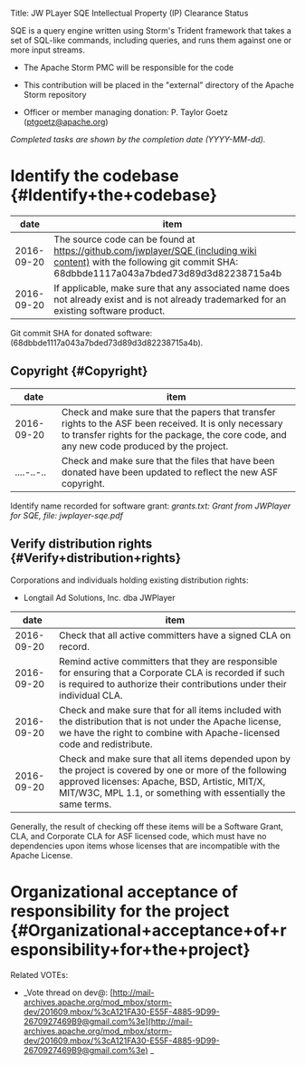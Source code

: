 Title: JW PLayer SQE Intellectual Property (IP) Clearance Status


SQE is a query engine written using Storm's Trident framework that takes a set of SQL-like commands, including queries, and runs them against one or more input streams.



- The Apache Storm PMC will be responsible for the code


- This contribution will be placed in the "external" directory of the Apache Storm repository


- Officer or member managing donation: P. Taylor Goetz (ptgoetz@apache.org)

 _Completed tasks are shown by the completion date (YYYY-MM-dd)._ 


# Identify the codebase {#Identify+the+codebase}

| date | item |
|------|------|
| 2016-09-20 | The source code can be found at [https://github.com/jwplayer/SQE (including wiki content)](https://github.com/jwplayer/SQE) with the following git commit SHA: 68dbbde1117a043a7bded73d89d3d82238715a4b |
| 2016-09-20 | If applicable, make sure that any associated name does not already exist and is not already trademarked for an existing software product. |

Git commit SHA for donated software: (68dbbde1117a043a7bded73d89d3d82238715a4b).


## Copyright {#Copyright}

| date | item |
|------|------|
| 2016-09-20 | Check and make sure that the papers that transfer rights to the ASF been received. It is only necessary to transfer rights for the package, the core code, and any new code produced by the project. |
| ....-..-.. | Check and make sure that the files that have been donated have been updated to reflect the new ASF copyright. |

Identify name recorded for software grant: _grants.txt: Grant from JWPlayer for SQE, file: jwplayer-sqe.pdf_ 


## Verify distribution rights {#Verify+distribution+rights}

Corporations and individuals holding existing distribution rights:



- Longtail Ad Solutions, Inc. dba JWPlayer

| date | item |
|------|------|
| 2016-09-20 | Check that all active committers have a signed CLA on record. |
| 2016-09-20 | Remind active committers that they are responsible for ensuring that a Corporate CLA is recorded if such is required to authorize their contributions under their individual CLA. |
| 2016-09-20 | Check and make sure that for all items included with the distribution that is not under the Apache license, we have the right to combine with Apache-licensed code and redistribute. |
| 2016-09-20 | Check and make sure that all items depended upon by the project is covered by one or more of the following approved licenses: Apache, BSD, Artistic, MIT/X, MIT/W3C, MPL 1.1, or something with essentially the same terms. |

Generally, the result of checking off these items will be a Software Grant, CLA, and Corporate CLA for ASF licensed code, which must have no dependencies upon items whose licenses that are incompatible with the Apache License.


# Organizational acceptance of responsibility for the project {#Organizational+acceptance+of+responsibility+for+the+project}

Related VOTEs:



-  _Vote thread on dev@: [http://mail-archives.apache.org/mod_mbox/storm-dev/201609.mbox/%3cA121FA30-E55F-4885-9D99-2670927469B9@gmail.com%3e](http://mail-archives.apache.org/mod_mbox/storm-dev/201609.mbox/%3cA121FA30-E55F-4885-9D99-2670927469B9@gmail.com%3e) _ 
